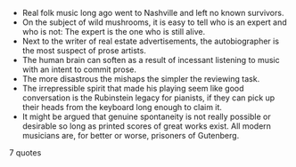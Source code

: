  - Real folk music long ago went to Nashville and left no known survivors.
 - On the subject of wild mushrooms, it is easy to tell who is an expert and who is not: The expert is the one who is still alive.
 - Next to the writer of real estate advertisements, the autobiographer is the most suspect of prose artists.
 - The human brain can soften as a result of incessant listening to music with an intent to commit prose.
 - The more disastrous the mishaps the simpler the reviewing task.
 - The irrepressible spirit that made his playing seem like good conversation is the Rubinstein legacy for pianists, if they can pick up their heads from the keyboard long enough to claim it.
 - It might be argued that genuine spontaneity is not really possible or desirable so long as printed scores of great works exist. All modern musicians are, for better or worse, prisoners of Gutenberg.

7 quotes